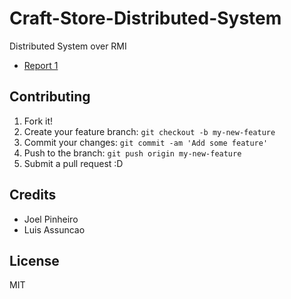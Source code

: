 # 




# Craft-Store-Distributed-System
Distributed System over RMI


- [Report 1]()


## Contributing
1. Fork it!
2. Create your feature branch: `git checkout -b my-new-feature`
3. Commit your changes: `git commit -am 'Add some feature'`
4. Push to the branch: `git push origin my-new-feature`
5. Submit a pull request :D

## Credits
- Joel Pinheiro
- Luis Assuncao

## License
MIT

